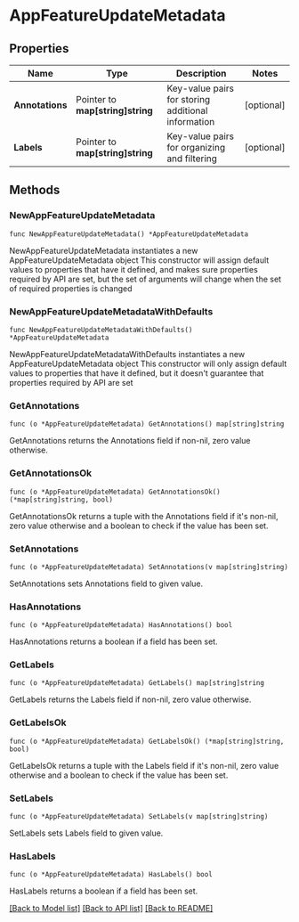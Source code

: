 # AppFeatureUpdateMetadata

## Properties

Name | Type | Description | Notes
------------ | ------------- | ------------- | -------------
**Annotations** | Pointer to **map[string]string** | Key-value pairs for storing additional information | [optional] 
**Labels** | Pointer to **map[string]string** | Key-value pairs for organizing and filtering | [optional] 

## Methods

### NewAppFeatureUpdateMetadata

`func NewAppFeatureUpdateMetadata() *AppFeatureUpdateMetadata`

NewAppFeatureUpdateMetadata instantiates a new AppFeatureUpdateMetadata object
This constructor will assign default values to properties that have it defined,
and makes sure properties required by API are set, but the set of arguments
will change when the set of required properties is changed

### NewAppFeatureUpdateMetadataWithDefaults

`func NewAppFeatureUpdateMetadataWithDefaults() *AppFeatureUpdateMetadata`

NewAppFeatureUpdateMetadataWithDefaults instantiates a new AppFeatureUpdateMetadata object
This constructor will only assign default values to properties that have it defined,
but it doesn't guarantee that properties required by API are set

### GetAnnotations

`func (o *AppFeatureUpdateMetadata) GetAnnotations() map[string]string`

GetAnnotations returns the Annotations field if non-nil, zero value otherwise.

### GetAnnotationsOk

`func (o *AppFeatureUpdateMetadata) GetAnnotationsOk() (*map[string]string, bool)`

GetAnnotationsOk returns a tuple with the Annotations field if it's non-nil, zero value otherwise
and a boolean to check if the value has been set.

### SetAnnotations

`func (o *AppFeatureUpdateMetadata) SetAnnotations(v map[string]string)`

SetAnnotations sets Annotations field to given value.

### HasAnnotations

`func (o *AppFeatureUpdateMetadata) HasAnnotations() bool`

HasAnnotations returns a boolean if a field has been set.

### GetLabels

`func (o *AppFeatureUpdateMetadata) GetLabels() map[string]string`

GetLabels returns the Labels field if non-nil, zero value otherwise.

### GetLabelsOk

`func (o *AppFeatureUpdateMetadata) GetLabelsOk() (*map[string]string, bool)`

GetLabelsOk returns a tuple with the Labels field if it's non-nil, zero value otherwise
and a boolean to check if the value has been set.

### SetLabels

`func (o *AppFeatureUpdateMetadata) SetLabels(v map[string]string)`

SetLabels sets Labels field to given value.

### HasLabels

`func (o *AppFeatureUpdateMetadata) HasLabels() bool`

HasLabels returns a boolean if a field has been set.


[[Back to Model list]](../README.md#documentation-for-models) [[Back to API list]](../README.md#documentation-for-api-endpoints) [[Back to README]](../README.md)


